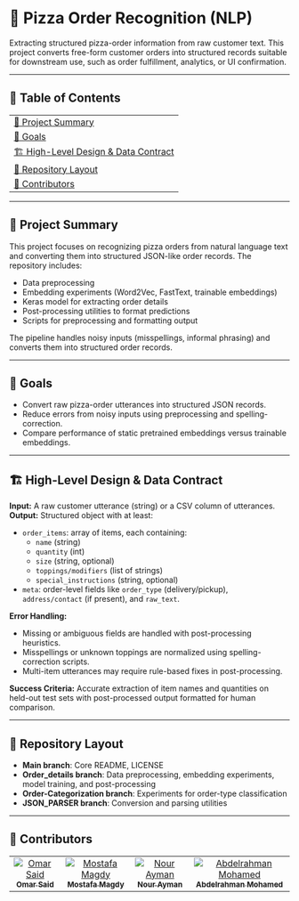 # 🍕 Pizza Order Recognition (NLP)

Extracting structured pizza-order information from raw customer text. This project converts free-form customer orders into structured records suitable for downstream use, such as order fulfillment, analytics, or UI confirmation.

---

## 📖 Table of Contents

<table>
  <tr>
    <td><a href="#project-summary">📌 Project Summary</a></td>
  </tr>
  <tr>
    <td><a href="#goals">🎯 Goals</a></td>
  </tr>
  <tr>
    <td><a href="#high-level-design--data-contract">🏗 High-Level Design & Data Contract</a></td>
  </tr>
  <tr>
    <td><a href="#repository-layout">📂 Repository Layout</a></td>
  </tr>
  <tr>
    <td><a href="#contributors">🤝 Contributors</a></td>
  </tr>
</table>

---

## 📝 Project Summary <a name="project-summary"></a>

This project focuses on recognizing pizza orders from natural language text and converting them into structured JSON-like order records. The repository includes:

- Data  preprocessing
- Embedding experiments (Word2Vec, FastText, trainable embeddings)
- Keras model for extracting order details
- Post-processing utilities to format predictions
- Scripts for preprocessing and formatting output  

The pipeline handles noisy inputs (misspellings, informal phrasing) and converts them into structured order records.

---

## 🎯 Goals <a name="goals"></a>

- Convert raw pizza-order utterances into structured JSON records.
- Reduce errors from noisy inputs using preprocessing and spelling-correction.
- Compare performance of static pretrained embeddings versus trainable embeddings.

---

## 🏗 High-Level Design & Data Contract <a name="high-level-design--data-contract"></a>

**Input:** A raw customer utterance (string) or a CSV column of utterances.  
**Output:** Structured object with at least:

- `order_items`: array of items, each containing:
  - `name` (string)
  - `quantity` (int)
  - `size` (string, optional)
  - `toppings/modifiers` (list of strings)
  - `special_instructions` (string, optional)
- `meta`: order-level fields like `order_type` (delivery/pickup), `address/contact` (if present), and `raw_text`.

**Error Handling:**

- Missing or ambiguous fields are handled with post-processing heuristics.
- Misspellings or unknown toppings are normalized using spelling-correction scripts.
- Multi-item utterances may require rule-based fixes in post-processing.

**Success Criteria:** Accurate extraction of item names and quantities on held-out test sets with post-processed output formatted for human comparison.

---

## 📂 Repository Layout <a name="repository-layout"></a>

- **Main branch**: Core README, LICENSE  
- **Order_details branch**: Data preprocessing, embedding experiments, model training, and post-processing  
- **Order-Categorization branch**: Experiments for order-type classification  
- **JSON_PARSER branch**: Conversion and parsing utilities  

---

## 🤝 Contributors <a name="contributors"></a>

<table>
  <tr>
    <td align="center">
      <a href="https://github.com/Omar-Said-4" target="_black">
        <img src="https://avatars.githubusercontent.com/u/87082462?v=4" alt="Omar Said"/>
        <br />
        <sub><b>Omar Said</b></sub>
      </a>
    </td>
    <td align="center">
      <a href="https://github.com/MostafaMagdyy" target="_black">
        <img src="https://avatars.githubusercontent.com/u/97239596?v=4" alt="Mostafa Magdy"/>
        <br />
        <sub><b>Mostafa Magdy</b></sub>
      </a>
    </td>
    <td align="center">
      <a href="https://github.com/nouraymanh" target="_black">
        <img src="https://avatars.githubusercontent.com/u/102790603?v=4" alt="Nour Ayman"/>
        <br />
        <sub><b>Nour Ayman</b></sub>
      </a>
    </td>
    <td align="center">
      <a href="https://github.com/3abqreno" target="_black">
        <img src="https://avatars.githubusercontent.com/u/102177769?v=4" alt="Abdelrahman Mohamed"/>
        <br />
        <sub><b>Abdelrahman Mohamed</b></sub>
      </a>
    </td>
  </tr>
</table>
